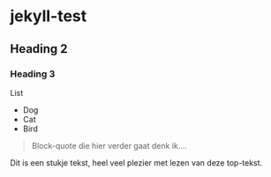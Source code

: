 # jekyll-test

## Heading 2

### Heading 3

List
- Dog
- Cat
- Bird

> Block-quote
die hier verder gaat denk ik....

Dit is een stukje tekst, heel veel plezier met lezen van deze top-tekst.
